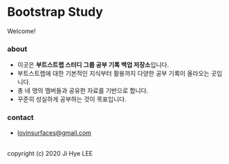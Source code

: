 # Bootstrap Study
Welcome!

### about
- 이곳은 **부트스트랩 스터디 그룹 공부 기록 백업 저장소**입니다.
- 부트스트랩에 대한 기본적인 지식부터 활용까지 다양한 공부 기록이 올라오는 곳입니다.
- 총 네 명의 멤버들과 공유한 자료를 기반으로 합니다.
- 꾸준히 성실하게 공부하는 것이 목표입니다.

### contact
- lovinsurfaces@gmail.com

<br>
copyright (c) 2020 Ji Hye LEE
